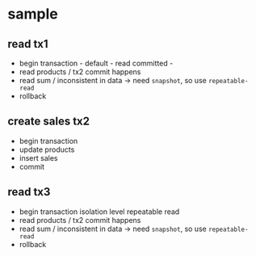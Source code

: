 # sample

## read tx1

- begin transaction - default - read committed -
- read products / tx2 commit happens
- read sum / inconsistent in data -> need `snapshot`, so use `repeatable-read`
- rollback

## create sales tx2

- begin transaction
- update products
- insert sales
- commit

## read tx3

- begin transaction isolation level repeatable read
- read products / tx2 commit happens
- read sum / inconsistent in data -> need `snapshot`, so use `repeatable-read`
- rollback
